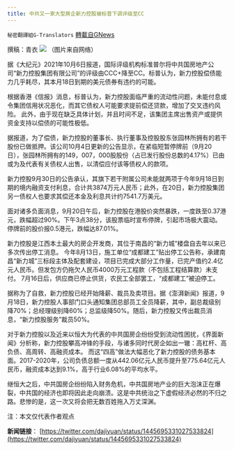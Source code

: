```yaml
---
title: 中共又一家大型房企新力控股被标普下调评级至CC
---
```

`秘密翻譯組G-Translators` [轉載自GNews](https://gnews.org/zh-hans/1577034/)

撰稿：青衣
![](https://assets.gnews.org/wp-content/uploads/2021/10/图片1-15.png)
（图片来自网络）

据《大纪元》2021年10月6日报道，国际评级机构标准普尔将中共国房地产公司“新力控股集团有限公司”的评级由CCC+降至CC。标普认为，新力控股偿债能力几乎耗尽，其本月18日到期的美元债券有违约的可能。

根据香港《信报》消息，标普认为，新力控股面临严重的流动性问题，未能付息或令集团信用状况恶化，而其它债权人可能要求提前偿还贷款，增加了交叉违约风险。 此外，由于现在缺乏具体计划，并且时间不足，该集团主席出售资产或提供资金支持以偿债的可能性极低。

据报道，为了偿债，新力控股的董事长、执行董事及控股股东张园林所拥有的若干股份已做抵押。该公司10月4日更新的公告显示，在紧临短暂停牌前（9月20日），张园林所拥有的149，007，000股股份（占已发行股份总数的4.17%）已由或为及代表有关债权人出售，以清偿应付该等债权人的款项。

新力控股9月30日的公告承认，其旗下若干附属公司未能就两项于今年9月18日到期的境内融资支付利息，合计共3874万元人民币；此外，在20日，新力控股集团另一债权人也要求其偿还本金及利息共计约7541.7万美元。

面对诸多负面消息，9月20日午后，新力控股在港股价突然暴跌，一度跌至0.37港元，跌幅超过90%。下午3点38分，该股票临时宣布停牌，引起市场极大震动。 停牌前的股价报0.5港元，跌幅达87.01%。

新力控股是江西本土最大的房企开发商，其位于南昌的“新力城”楼盘自去年以来已多次传出停工消息。 今年8月13日，施工单位“成都建工”贴出停工公告称，承建南昌“新力城”三标段主体及配套建设，项目已完成大部分工作量，已完产值约2.4亿元人民币。但发包方仍拖欠人民币4000万元工程款（不包括工程结算款）未支付。 7月16日后，供应商已停止供货，农民工全部罢工，“成都建工”被迫停工。

据称为了自救，新力控股已经开始降薪、裁员及卖项目。据《澎湃新闻》报道，9月18日，新力控股人事部门口头通知集团总部员工全员降薪，其中，副总裁级别降70%；总经理级别降60%；总监级降50%。随后，新力控股又传出裁员消息，“新力控股服务”裁员50%。

对于新力控股以及近来以恒大为代表的中共国房企纷纷受到流动性困扰，《界面新闻》分析称，新力控股攀高冲锋的手段，与诸多同时代房企如出一辙：高杠杆、高负债、高周转、高融资成本。 而这“四高”做法大幅恶化了新力控股的债务基本面。2017-2020年，公司负债总额一度从442.06亿元人民币提升至775.64亿元人民币，融资成本达到9.1%，高于行业6.08%的平均水平。

继恒大之后，中共国房企纷纷陷入财务危机，中共国房地产业的巨大泡沫正在爆裂，中共国的经济也即将因此走向崩溃。这是中共统治之下虚假经济必然的不归之路。悲惨的是，这一次又将会把无数百姓拖入万丈深渊。

注：本文仅代表作者观点

**新闻链接**： [https://twitter.com/dajiyuan/status/1445695331027533824](https://twitter.com/dajiyuan/status/1445695331027533824)
